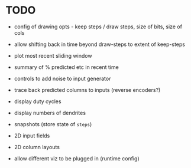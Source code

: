 # TODO

* config of drawing opts - keep steps / draw steps, size of bits, size of cols

* allow shifting back in time beyond draw-steps to extent of keep-steps

* plot most recent sliding window

* summary of % predicted etc in recent time

* controls to add noise to input generator

* trace back predicted columns to inputs (reverse encoders?)

* display duty cycles
* display numbers of dendrites
* snapshots (store state of `steps`)
* 2D input fields
* 2D column layouts

* allow different viz to be plugged in (runtime config)
